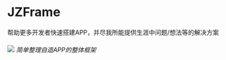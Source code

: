 # JZFrame  
帮助更多开发者快速搭建APP，并尽我所能提供生涯中问题/想法等的解决方案  
  
  
  

###### [![](https://jitpack.io/v/Mr-Bian/JZFrame.svg)](https://jitpack.io/#Mr-Bian/JZFrame) 简单整理自造APP的整体框架

